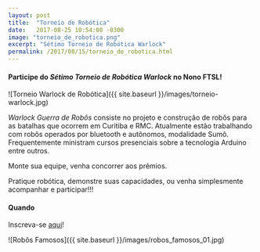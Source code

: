 ```yaml
---
layout: post
title:  "Torneio de Robótica"
date:   2017-08-25 10:54:00 -0300
image: "torneio_de_robotica.png"
excerpt: "Sétimo Torneio de Robótica Warlock"
permalink: /2017/08/15/torneio_de_robotica.html
---
```


#### Participe do *Sétimo Torneio de Robótica Warlock* no Nono FTSL!

![Torneio Warlock de Robótica]({{ site.baseurl }}/images/torneio-warlock.jpg)

*Warlock Guerra de Robôs* consiste no projeto e construção de robôs para as batalhas que ocorrem em Curitiba e RMC. Atualmente estão trabalhando com robôs operados por bluetooth e autônomos, modalidade Sumô. Frequentemente ministram cursos presenciais sobre a tecnologia Arduino entre outros.

Monte sua equipe, venha concorrer aos prêmios.

Pratique robótica, demonstre suas capacidades, ou venha simplesmente acompanhar e participar!!!

#### Quando

Inscreva-se [aqui]({https://docs.google.com/forms/d/e/1FAIpQLSdH0HnZEIB6Pa5xuEF3h0cjRWVHjpQq01kq8gCFr9mfIzN-XQ/viewform})!

![Robôs Famosos]({{ site.baseurl }}/images/robos_famosos_01.jpg)

